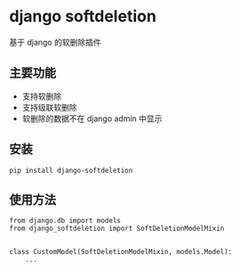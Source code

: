 # django softdeletion

基于 django 的软删除插件

## 主要功能

- 支持软删除
- 支持级联软删除
- 软删除的数据不在 django admin 中显示

## 安装

```
pip install django-softdeletion
```

## 使用方法

```
from django.db import models
from django_softdeletion import SoftDeletionModelMixin


class CustomModel(SoftDeletionModelMixin, models.Model):
    ...

```
